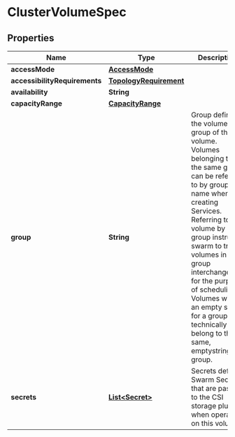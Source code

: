 

# ClusterVolumeSpec


## Properties

| Name | Type | Description | Notes |
|------------ | ------------- | ------------- | -------------|
|**accessMode** | [**AccessMode**](AccessMode.md) |  |  [optional] |
|**accessibilityRequirements** | [**TopologyRequirement**](TopologyRequirement.md) |  |  [optional] |
|**availability** | **String** |  |  [optional] |
|**capacityRange** | [**CapacityRange**](CapacityRange.md) |  |  [optional] |
|**group** | **String** | Group defines the volume group of this volume. Volumes belonging to the same group can be referred to by group name when creating Services. Referring to a volume by group instructs swarm to treat volumes in that group interchangeably for the purpose of scheduling. Volumes with an empty string for a group technically all belong to the same, emptystring group. |  [optional] |
|**secrets** | [**List&lt;Secret&gt;**](Secret.md) | Secrets defines Swarm Secrets that are passed to the CSI storage plugin when operating on this volume. |  [optional] |



